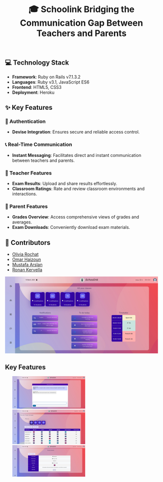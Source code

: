 <h1 align="center">
🎓 Schoolink
Bridging the Communication Gap Between Teachers and Parents

</h1>
<br>



## 💻 Technology Stack

<ul>
<li><strong>Framework</strong>: Ruby on Rails v7.1.3.2</li>
<li><strong>Languages</strong>: Ruby v3.1, JavaScript ES6</li>
<li><strong>Frontend</strong>: HTML5, CSS3</li>
<li><strong>Deployment</strong>: Heroku</li>
</ul>

## ✨ Key Features

### 🔐 Authentication
<ul>
<li><strong>Devise Integration</strong>: Ensures secure and reliable access control.</li>
</ul>

### 📞 Real-Time Communication
<ul>
<li><strong>Instant Messaging</strong>: Facilitates direct and instant communication between teachers and parents.</li>
</ul>

### 📘 Teacher Features
<ul>
<li><strong>Exam Results</strong>: Upload and share results effortlessly.</li>
<li><strong>Classroom Ratings</strong>: Rate and review classroom environments and interactions.</li>
</ul>

### 🏫 Parent Features
<ul>
<li><strong>Grades Overview</strong>: Access comprehensive views of grades and averages.</li>
<li><strong>Exam Downloads</strong>: Conveniently download exam materials.</li>
</ul>

## 👥 Contributors

<ul>
 <li> <a href ="https://github.com/OliAivRo">Olivia Rochat</a></li>
  <li> <a href ="https://github.com/Raging27">Omar Haizoun</a></li>
  <li> <a href ="https://github.com/esat1265">Mustafa Arslan</a></li>
 <li> <a href ="https://github.com/RonanKer29">Ronan Kervella</a></li>


</ul>

<img src="https://github.com/RonanKer29/schoolink/blob/9535d8487aa029f0cc5f21ae5c8bba19c8e5e9b4/app/assets/images/schoolink_dashboard_teacher.JPG" alt="dashboard" title="dashboard" style="max-width:100%;">

<h2> Key Features </h2>
<ul>

  <img src="https://github.com/RonanKer29/schoolink/blob/47b63566b82307d94188d82218e77dbdf04114a5/app/assets/images/chat.JPG" alt="chat" title="Communication" style="max-width:50%;">

  <img src="https://github.com/RonanKer29/schoolink/blob/47b63566b82307d94188d82218e77dbdf04114a5/app/assets/images/class_average.JPG" alt="grades" title="grades" style="max-width:50%;">
  <img src="https://github.com/RonanKer29/schoolink/blob/47b63566b82307d94188d82218e77dbdf04114a5/app/assets/images/grade_details.JPG" alt="chat" title="Communication" style="max-width:50%;">

</ul> 


